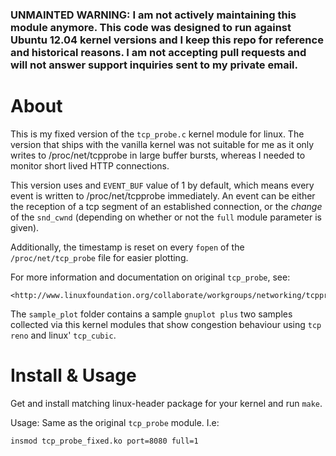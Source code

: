 ### __UNMAINTED WARNING__: I am not actively maintaining this module anymore. This code was designed to run against Ubuntu 12.04 kernel versions and I keep this repo for reference and historical reasons. I am not accepting pull requests and will not answer support inquiries sent to my private email.

About
======

This is my fixed version of the `tcp_probe.c` kernel module for linux. The version
that ships with the vanilla kernel was not suitable for me as it only writes to
/proc/net/tcpprobe in large buffer bursts, whereas I needed to monitor short
lived HTTP connections.

This version uses and `EVENT_BUF` value of 1 by default, which means every event
is written to /proc/net/tcpprobe immediately. An event can be either the
reception of a tcp segment of an established connection, or the _change_ of the
`snd_cwnd` (depending on whether or not the `full` module parameter is given).

Additionally, the timestamp is reset on every `fopen` of the
`/proc/net/tcp_probe` file for easier plotting.

For more information and documentation on original `tcp_probe`, see:

	<http://www.linuxfoundation.org/collaborate/workgroups/networking/tcpprobe>

The `sample_plot` folder contains a sample `gnuplot plus` two samples collected
via this kernel modules that show congestion behaviour using `tcp reno` and
linux' `tcp_cubic`.


Install & Usage
===============

Get and install matching linux-header package for your kernel and run `make`.

Usage: Same as the original `tcp_probe` module. I.e:

	insmod tcp_probe_fixed.ko port=8080 full=1

